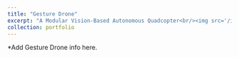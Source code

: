 ```yaml
---
title: "Gesture Drone"
excerpt: "A Modular Vision-Based Autonomous Quadcopter<br/><img src='/images/Gesture_Drone.jpg' width='325'>"
collection: portfolio
---
```


*Add Gesture Drone info here.
